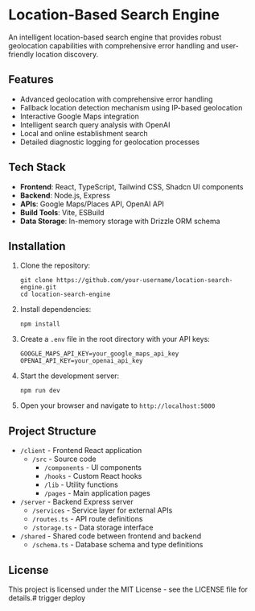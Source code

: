 # Location-Based Search Engine

An intelligent location-based search engine that provides robust geolocation capabilities with comprehensive error handling and user-friendly location discovery.

## Features

- Advanced geolocation with comprehensive error handling
- Fallback location detection mechanism using IP-based geolocation
- Interactive Google Maps integration
- Intelligent search query analysis with OpenAI
- Local and online establishment search
- Detailed diagnostic logging for geolocation processes

## Tech Stack

- **Frontend**: React, TypeScript, Tailwind CSS, Shadcn UI components
- **Backend**: Node.js, Express
- **APIs**: Google Maps/Places API, OpenAI API
- **Build Tools**: Vite, ESBuild
- **Data Storage**: In-memory storage with Drizzle ORM schema

## Installation

1. Clone the repository:
   ```
   git clone https://github.com/your-username/location-search-engine.git
   cd location-search-engine
   ```

2. Install dependencies:
   ```
   npm install
   ```

3. Create a `.env` file in the root directory with your API keys:
   ```
   GOOGLE_MAPS_API_KEY=your_google_maps_api_key
   OPENAI_API_KEY=your_openai_api_key
   ```

4. Start the development server:
   ```
   npm run dev
   ```

5. Open your browser and navigate to `http://localhost:5000`

## Project Structure

- `/client` - Frontend React application
  - `/src` - Source code
    - `/components` - UI components
    - `/hooks` - Custom React hooks
    - `/lib` - Utility functions
    - `/pages` - Main application pages
- `/server` - Backend Express server
  - `/services` - Service layer for external APIs
  - `/routes.ts` - API route definitions
  - `/storage.ts` - Data storage interface
- `/shared` - Shared code between frontend and backend
  - `/schema.ts` - Database schema and type definitions

## License

This project is licensed under the MIT License - see the LICENSE file for details.# trigger deploy


